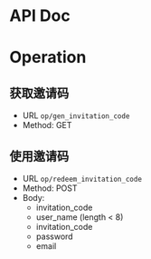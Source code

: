 API Doc
==

# Operation
## 获取邀请码
* URL `op/gen_invitation_code` 
* Method: GET 

## 使用邀请码 
* URL `op/redeem_invitation_code` 
* Method: POST 
* Body:  
    * invitation_code
    * user_name (length < 8)
    * invitation_code 
    * password
    * email
 
    
    
 